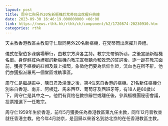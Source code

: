 ```yaml
---
layout: post
title: 周守仁與另外20名新樞機於梵蒂岡出席擢升典禮
date: 2023-09-30 16:46:19.000000000 +08:00
link: https://news.rthk.hk/rthk/ch/component/k2/1720874-20230930.htm
categories: rthk
---
```


天主教香港教區主教周守仁聯同另外20名新樞機，在梵蒂岡出席擢升典禮。

儀式在聖伯多祿廣場舉行，由教宗方濟各主持。教宗先帶領祈禱，之後宣讀新樞機名單。身穿鮮紅色禮服的新樞機向教宗宣發聽命和效忠的誓詞後，逐一跪在教宗面前，獲授予樞機的紅帽及戴上指環，象徵他們要為信仰作證，流血也在所不辭。他們亦獲指派羅馬一個堂區或執事區。

周守仁是繼胡振中、陳日君及湯漢之後，第4位來自香港的樞機。21名新任樞機分別來自香港、南非、阿根廷、馬來西亞、葡萄牙及西班牙等，有18人是80歲以下，周守仁是其中之一。他們有資格在教宗辭世或離任後，參與樞機團秘密會議，投票推選下一任教宗。

周守仁1959年生於香港，前年5月獲委任為香港教區第九任主教，同年12月晉牧並就任香港主教。他今年4月訪京，是回歸以來首名到訪北京的在任香港教區主教。

